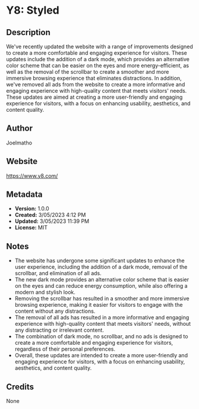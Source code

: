# Y8: Styled

## Description
We've recently updated the website with a range of improvements designed to create a more comfortable and engaging experience for visitors. These updates include the addition of a dark mode, which provides an alternative color scheme that can be easier on the eyes and more energy-efficient, as well as the removal of the scrollbar to create a smoother and more immersive browsing experience that eliminates distractions. In addition, we've removed all ads from the website to create a more informative and engaging experience with high-quality content that meets visitors' needs. These updates are aimed at creating a more user-friendly and engaging experience for visitors, with a focus on enhancing usability, aesthetics, and content quality.

## Author
Joelmatho

## Website
https://www.y8.com/

## Metadata
- **Version:** 1.0.0
- **Created:** 3/05/2023 4:12 PM
- **Updated:** 3/05/2023 11:39 PM
- **License:** MIT

## Notes
- The website has undergone some significant updates to enhance the user experience, including the addition of a dark mode, removal of the scrollbar, and elimination of all ads.
- The new dark mode provides an alternative color scheme that is easier on the eyes and can reduce energy consumption, while also offering a modern and stylish look.
- Removing the scrollbar has resulted in a smoother and more immersive browsing experience, making it easier for visitors to engage with the content without any distractions.
- The removal of all ads has resulted in a more informative and engaging experience with high-quality content that meets visitors' needs, without any distracting or irrelevant content.
- The combination of dark mode, no scrollbar, and no ads is designed to create a more comfortable and engaging experience for visitors, regardless of their personal preferences.
- Overall, these updates are intended to create a more user-friendly and engaging experience for visitors, with a focus on enhancing usability, aesthetics, and content quality.

## Credits
None